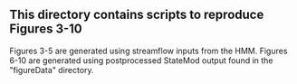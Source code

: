 ## This directory contains scripts to reproduce Figures 3-10
Figures 3-5 are generated using streamflow inputs from the HMM. Figures 6-10 are generated using postprocessed StateMod output found in the "figureData" directory.
